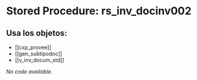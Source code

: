 # Stored Procedure: rs_inv_docinv002

## Usa los objetos:
- [[cxp_provee]]
- [[gen_subtipodoc]]
- [[v_inv_docum_std]]

*No code available.*
